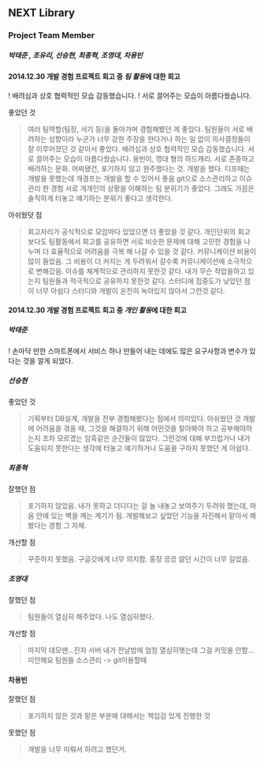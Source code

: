 NEXT Library
-----------------------
### Project Team Member
##### 박태준 , 조유리, 선승현, 최종혁, 조영대, 차용빈

#### 2014.12.30 개발 경험 프로젝트 회고 중 ***팀 활동***에 대한 회고

! 배려심과 상호 협력적인 모습 감동했습니다.
! 서로 끌어주는 모습이 아름다웠습니다.

좋았던 것
> 여러 팀역할(팀장, 서기 등)을 돌아가며 경험해봤던 게 좋았다.
> 팀원들이 서로 배려하는 성향이라 누군가 너무 강한 주장을 한다거나 하는 일 없이 의사결정들이 잘 이루어졌던 것 같아서 좋았다.
> 배려심과 상호 협력적인 모습 감동했습니다.
> 서로 끌어주는 모습이 아름다웠습니다.
> 용빈이, 영대 형의 하드캐리.
> 서로 존중하고 배려하는 문화.
> 어찌됐건, 포기하지 않고 완주했다는 것.
> 개발을 했다.
> 디프때는 개발을 못했는데 개경프는 개발을 할 수 있어서 좋음
> git으로 소스관리하고 이슈관리 한 경험
> 서로 개개인의 상황을 이해하는 팀 분위기가 좋았다. 
> 그래도 가끔은 솔직하게 터놓고 얘기하는 분위기 좋다고 생각한다.

아쉬웠덧 점
> 회고자리가 공식적으로 모임마다 있었으면 더 좋았을 것 같다. 개인단위의 회고보다도 팀활동에서 회고를 공유하면 서로 비슷한 문제에 대해 고민한 경험을 나누며 더 효율적으로 어려움을 극복 해 나갈 수 있을 것 같다.
> 커뮤니케이션 비용이 많이 들었음.
> 그 비용이 더 커지는 게 두려워서 갈수록 커뮤니케이션에 소극적으로 변해갔음.
> 이슈를 체계적으로 관리하지 못한것 같다.
> 내가 무슨 작업을하고 있는지 팀원들과 적극적으로 공유하지 못한것 같다.
> 스터디에 집중도가 낮았던 점이 너무 아쉽다
> 스터디와 개발이 온전히 녹아있지 않아서 그런것 같다.


#### 2014.12.30 개발 경험 프로젝트 회고 중 ***개인 활동***에 대한 회고

##### 박태준
! 손마닥 만한 스마트폰에서 서비스 하나 만들어 내는 데에도 많은 요구사항과 변수가 있다는 것을 알게 되었다.

##### 선승현
좋았던 것
> 기획부터 DB설계, 개발을 전부 경험해봤다는 점에서 의미있다.
아쉬웠던 것
> 개발에 어려움을 겪을 때, 그것을 해결하기 위해 어떤것을 찾아봐야 하고 공부해야하는지 조차 모르겠는 암흑같은 순간들이 많았다. 그런것에 대해 부끄럽거나 내가 도움되지 못한다는 생각에 터놓고 얘기하거나 도움을 구하지 못했던 게 아쉽다.


##### 최종혁

잘했던 점
> 포기하지 않았음.
> 내가 못하고 더디다는 걸 늘 내놓고 보여주기 두려워 했는데, 마음 안에 있는 벽을 깨는 계기가 됨.
> 개발해보고 싶었던 기능을 자진해서 맡아서 해봤다는 경험 그 자체.

개선할 점
> 꾸준하지 못했음.
> 구글갓에게 너무 의지함.
> 홍장 끙끙 앓던 시간이 너무 길었음.

##### 조영대 

잘했던 점
> 팀원들이 열심히 해주었다.
> 나도 열심히했다.

개선할 점
> 마지막 데모땐...진자 서버 내가 전날밤에 엄청 열심히햇는데 그걸 커밋을 안함...
> 미안해요 팀원들
> 소스관리 -> git이용할때

#### 차용빈
잘했던 점 
> 포기하지 않은 것과 맡은 부분에 대해서는 책임감 있게 진행한 것

못했던 점
> 개발을 너무 미뤄서 하려고 했던거.
